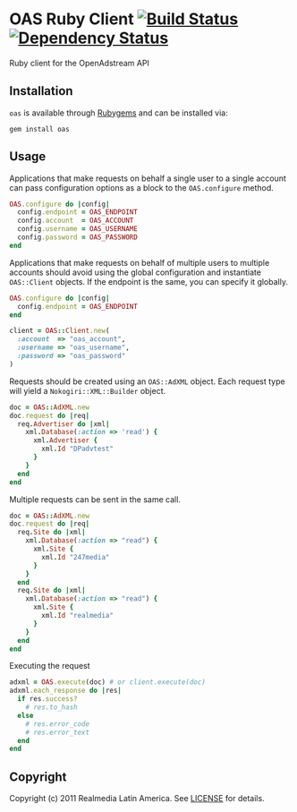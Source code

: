 # OAS Ruby Client [![Build Status](https://secure.travis-ci.org/realmedia/oas-ruby-client.png)][travis] [![Dependency Status](https://gemnasium.com/realmedia/oas-ruby-client.png?travis)][gemnasium]
Ruby client for the OpenAdstream API

[travis]: http://travis-ci.org/realmedia/oas-ruby-client
[gemnasium]: https://gemnasium.com/realmedia/oas-ruby-client

## Installation

`oas` is available through [Rubygems](http://rubygems.org/gems/oas) and can be installed via:

    gem install oas

## Usage

Applications that make requests on behalf a single user to a single account can pass configuration options as a block to the `OAS.configure` method.

```ruby
OAS.configure do |config|
  config.endpoint = OAS_ENDPOINT
  config.account  = OAS_ACCOUNT
  config.username = OAS_USERNAME
  config.password = OAS_PASSWORD
end
```
Applications that make requests on behalf of multiple users to multiple accounts should avoid using the global configuration and instantiate `OAS::Client` objects. If the endpoint is the same, you can specify it globally.

```ruby
OAS.configure do |config|
  config.endpoint = OAS_ENDPOINT
end

client = OAS::Client.new(
  :account  => "oas_account",
  :username => "oas_username",
  :password => "oas_password"
)
```
Requests should be created using an `OAS::AdXML` object. Each request type will yield a `Nokogiri::XML::Builder` object.

```ruby
doc = OAS::AdXML.new
doc.request do |req|
  req.Advertiser do |xml|
    xml.Database(:action => 'read') {
      xml.Advertiser {
        xml.Id "DPadvtest"
      }
    }
  end
end
```
Multiple requests can be sent in the same call.

```ruby
doc = OAS::AdXML.new
doc.request do |req|
  req.Site do |xml|
    xml.Database(:action => "read") {
      xml.Site {
        xml.Id "247media"
      }
    }
  end
  req.Site do |xml|
    xml.Database(:action => "read") {
      xml.Site {
        xml.Id "realmedia"
      }
    }
  end
end
```
Executing the request

```ruby
adxml = OAS.execute(doc) # or client.execute(doc)
adxml.each_response do |res|
  if res.success?
    # res.to_hash
  else
    # res.error_code
    # res.error_text
  end
end
```

## Copyright
Copyright (c) 2011 Realmedia Latin America.
See [LICENSE](https://github.com/realmedia/oas-ruby-client/blob/master/LICENSE) for details.
